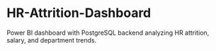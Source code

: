 # HR-Attrition-Dashboard
Power BI dashboard with PostgreSQL backend analyzing HR attrition, salary, and department trends.
